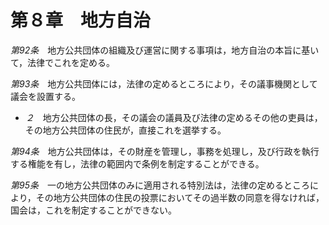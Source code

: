 第８章　地方自治
===============

_第92条_　地方公共団体の組織及び運営に関する事項は，地方自治の本旨に基いて，法律でこれを定める。

_第93条_　地方公共団体には，法律の定めるところにより，その議事機関として議会を設置する。
* _２_　地方公共団体の長，その議会の議員及び法律の定めるその他の吏員は，その地方公共団体の住民が，直接これを選挙する。

_第94条_　地方公共団体は，その財産を管理し，事務を処理し，及び行政を執行する権能を有し，法律の範囲内で条例を制定することができる。

_第95条_　一の地方公共団体のみに適用される特別法は，法律の定めるところにより，その地方公共団体の住民の投票においてその過半数の同意を得なければ，国会は，これを制定することができない。
